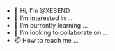 - 👋 Hi, I’m @XEBEND
- 👀 I’m interested in ...
- 🌱 I’m currently learning ...
- 💞️ I’m looking to collaborate on ...
- 📫 How to reach me ...

<!---
XEBEND/XEBEND is a ✨ special ✨ repository because its `README.md` (this file) appears on your GitHub profile.
You can click the Preview link to take a look at your changes.
--->
